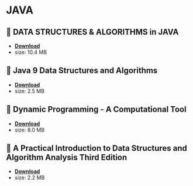 # JAVA

## :rocket: DATA STRUCTURES & ALGORITHMS in JAVA

* [**Download**](/src/JAVA/Data-Structures-and-Algorithms-in-Java.pdf)
* size: 10.4 MB

## :rocket: Java 9 Data Structures and Algorithms

* [**Download**](/src/JAVA/java-9-data-structures-algorithms.pdf)
* size: 2.5 MB

## :rocket: Dynamic Programming - A Computational Tool

* [**Download**](/src/JAVA/Dynamic-Programming-A-Computational-Tool.pdf)
* size: 8.0 MB

## :rocket: A Practical Introduction to Data Structures and Algorithm Analysis Third Edition

* [**Download**](/src/JAVA/book.pdf)
* size: 2.2 MB
